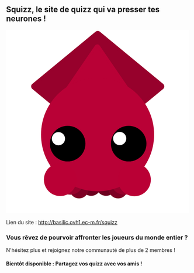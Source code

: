 ## Squizz, le site de quizz qui va presser tes neurones !

![Logo Squizz](squizz/src/assets/Cute.png)

Lien du site : http://basilic.ovh1.ec-m.fr/squizz

### Vous rêvez de pourvoir affronter les joueurs du monde entier ?

N'hésitez plus et rejoignez notre communauté de plus de 2 membres !

#### Bientôt disponible : Partagez vos quizz avec vos amis !

